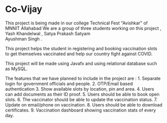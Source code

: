 # Co-Vijay

This project is being made in our college Technical Fest "Avishkar" of MNNIT Allahabad 
We are a group of three students working on this project , 
            Yash Khandelwal ,
            Satya Prakash Satyam    
            Ayushman Singh . 

This project helps the student in registering and booking vaccination slots to get themselves vaccinated and help our country fight against COVID. 

This project will be made using Javafx and using relational database such as MySQL.  

The features that we have planned to include in the project are : 
                1. Separate login for government officials and people.
                2. OTP/Email based authentication
                3. Show available slots by location, pin and area.
                4. Users can add documents as their ID proof.
                5. Users should be able to book open slots.
                6. The vaccinator should be able to update the vaccination status.
                7. Update on email/phone on vaccination.
                8. Users should be able to download certificates.
                9. Vaccination dashboard showing vaccination stats of every day.

